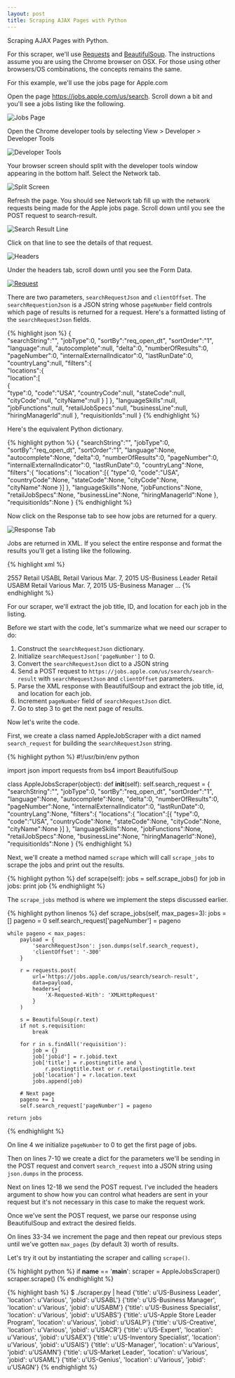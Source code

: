 ```yaml
---
layout: post
title: Scraping AJAX Pages with Python
---
```


Scraping AJAX Pages with Python.

For this scraper, we'll use [Requests](http://docs.python-requests.org/en/latest/) and 
[BeautifulSoup](http://www.crummy.com/software/BeautifulSoup/). The instructions assume you are using the Chrome
browser on OSX. For those using other browsers/OS combinations, the concepts remains the same.

For this example, we'll use the jobs page for Apple.com 

Open the page <a href="https://jobs.apple.com/us/search" target="_blank">https://jobs.apple.com/us/search</a>.
Scroll down a bit and you'll see a jobs listing like the following.

![Jobs Page](/assets/scraping-ajax-pages-with-python/jobs_page.png)

Open the Chrome developer tools by selecting View > Developer > Developer Tools

![Developer Tools](/assets/scraping-ajax-pages-with-python/developer_tools.png)

Your browser screen should split with the developer tools window appearing in the bottom half. Select the 
Network tab.

![Split Screen](/assets/scraping-ajax-pages-with-python/split_screen.png)

Refresh the page. You should see Network tab fill up with the network requests being made for the Apple jobs page. 
Scroll down until you see the POST request to search-result.

![Search Result Line](/assets/scraping-ajax-pages-with-python/search_result_line.png)

Click on that line to see the details of that request. 

![Headers](/assets/scraping-ajax-pages-with-python/headers.png)

Under the headers tab, scroll down until you see the Form Data. 

[![Request](/assets/scraping-ajax-pages-with-python/request.png)](/assets/scraping-ajax-pages-with-python/request.png)

There are two parameters, `searchRequestJson` and `clientOffset`. The `searchRequestionJson` is a JSON string whose 
`pageNumber` field controls which page of results is returned for a request. Here's a formatted listing of the 
`searchRequestJson` fields.

{% highlight json %}
{  
   "searchString":"",
   "jobType":0,
   "sortBy":"req_open_dt",
   "sortOrder":"1",
   "language":null,
   "autocomplete":null,
   "delta":0,
   "numberOfResults":0,
   "pageNumber":0,
   "internalExternalIndicator":0,
   "lastRunDate":0,
   "countryLang":null,
   "filters":{  
      "locations":{  
         "location":[  
            {  
               "type":0,
               "code":"USA",
               "countryCode":null,
               "stateCode":null,
               "cityCode":null,
               "cityName":null
            }
         ]
      },
      "languageSkills":null,
      "jobFunctions":null,
      "retailJobSpecs":null,
      "businessLine":null,
      "hiringManagerId":null
   },
   "requisitionIds":null
}
{% endhighlight %}

Here's the equivalent Python dictionary.

{% highlight python %}
{
    "searchString":"",
    "jobType":0,
    "sortBy":"req_open_dt",
    "sortOrder":"1",
    "language":None,
    "autocomplete":None,
    "delta":0,
    "numberOfResults":0,
    "pageNumber":0,
    "internalExternalIndicator":0,
    "lastRunDate":0,
    "countryLang":None,
    "filters":{
        "locations":{
            "location":[{
                    "type":0,
                    "code":"USA",
                    "countryCode":None,
                    "stateCode":None,
                    "cityCode":None,
                    "cityName":None
            }]
        },
        "languageSkills":None,
        "jobFunctions":None,
        "retailJobSpecs":None,
        "businessLine":None,
        "hiringManagerId":None
    },
    "requisitionIds":None
}
{% endhighlight %}

Now click on the Response tab to see how jobs are returned for a query.

![Response Tab](/assets/scraping-ajax-pages-with-python/response_tab.png)

Jobs are returned in XML. If you select the entire response and format the results you'll
get a listing like the following.

{% highlight xml %}
<?xml version="1.0" encoding="UTF-8" standalone="yes"?>
<result>
  <count>2557</count>
  <requisition>
    <jobfunction>Retail</jobfunction>
    <jobId>USABL</jobId>
    <jobTypeCategory>Retail</jobTypeCategory>
    <location>Various</location>
    <retailPostingDate>Mar. 7, 2015</retailPostingDate>
    <retailPostingTitle>US-Business Leader</retailPostingTitle>
  </requisition>
  <requisition>
    <jobfunction>Retail</jobfunction>
    <jobId>USABM</jobId>
    <jobTypeCategory>Retail</jobTypeCategory>
    <location>Various</location>
    <retailPostingDate>Mar. 7, 2015</retailPostingDate>
    <retailPostingTitle>US-Business Manager</retailPostingTitle>
  </requisition>
  ...
</result>
{% endhighlight %}

For our scraper, we'll extract the job title, ID, and location for each job in the listing.

Before we start with the code, let's summarize what we need our scraper to do:

1. Construct the `searchRequestJson` dictionary. 
2. Initialize `searchRequestJson['pageNumber']` to 0. 
2. Convert the `searchRequestJson` dict to a JSON string
3. Send a POST request to `https://jobs.apple.com/us/search/search-result` with `searchRequestJson` and `clientOffset` parameters.
4. Parse the XML response with BeautifulSoup and extract the job title, id, and location for each job.
5. Increment `pageNumber` field of `searchRequestJson` dict.
6. Go to step 3 to get the next page of results.

Now let's write the code. 

First, we create a class named AppleJobScraper with a dict named `search_request` for building the `searchRequestJson` string.

{% highlight python %}
#!/usr/bin/env python

import json
import requests
from bs4 import BeautifulSoup

class AppleJobsScraper(object):
    def __init__(self):
        self.search_request = {
            "searchString":"",
            "jobType":0,
            "sortBy":"req_open_dt",
            "sortOrder":"1",
            "language":None,
            "autocomplete":None,
            "delta":0,
            "numberOfResults":0,
            "pageNumber":None,
            "internalExternalIndicator":0,
            "lastRunDate":0,
            "countryLang":None,
            "filters":{
                "locations":{
                    "location":[{
                            "type":0,
                            "code":"USA",
                            "countryCode":None,
                            "stateCode":None,
                            "cityCode":None,
                            "cityName":None
                    }]
                },
                "languageSkills":None,
                "jobFunctions":None,
                "retailJobSpecs":None,
                "businessLine":None,
                "hiringManagerId":None},
            "requisitionIds":None
        }
{% endhighlight %}

Next, we'll create a method named `scrape` which will call `scrape_jobs` to scrape the jobs
and print out the results.

{% highlight python %}
def scrape(self):
    jobs = self.scrape_jobs()
    for job in jobs:
        print job
{% endhighlight %}

The `scrape_jobs` method is where we implement the steps discussed earlier.

{% highlight python linenos %}
def scrape_jobs(self, max_pages=3):
    jobs = []
    pageno = 0
    self.search_request['pageNumber'] = pageno

    while pageno < max_pages:
        payload = { 
            'searchRequestJson': json.dumps(self.search_request),
            'clientOffset': '-300'
        }

        r = requests.post(
            url='https://jobs.apple.com/us/search/search-result',
            data=payload,
            headers={
                'X-Requested-With': 'XMLHttpRequest'
            }
        )

        s = BeautifulSoup(r.text)
        if not s.requisition:
            break

        for r in s.findAll('requisition'):
            job = {}
            job['jobid'] = r.jobid.text
            job['title'] = r.postingtitle and \
                r.postingtitle.text or r.retailpostingtitle.text
            job['location'] = r.location.text
            jobs.append(job)

        # Next page
        pageno += 1
        self.search_request['pageNumber'] = pageno

    return jobs
{% endhighlight %}

On line 4 we initialize `pageNumber` to 0 to get the first page of jobs.

Then on lines 7-10 we create a dict for the parameters we'll be sending in the POST request and 
convert `search_request` into a JSON string using `json.dumps` in the process. 

Next on lines 12-18 we send the POST request. I've included the headers argument to show how you can control what 
headers are sent in your request but it's not necessary in this case to make the request work. 

Once we've sent the POST request, we parse our response using BeautifulSoup and extract the desired fields. 

On lines 33-34 we increment the page and then repeat our previous steps until we've gotten `max_pages` (by default 3) worth of results.

Let's try it out by instantiating the scraper and calling `scrape()`.

{% highlight python %}
if __name__ == '__main__':
    scraper = AppleJobsScraper()
    scraper.scrape()
{% endhighlight %}

{% highlight bash %}
$ ./scraper.py | head
{'title': u'US-Business Leader', 'location': u'Various', 'jobid': u'USABL'}
{'title': u'US-Business Manager', 'location': u'Various', 'jobid': u'USABM'}
{'title': u'US-Business Specialist', 'location': u'Various', 'jobid': u'USABS'}
{'title': u'US-Apple Store Leader Program', 'location': u'Various', 'jobid': u'USALP'}
{'title': u'US-Creative', 'location': u'Various', 'jobid': u'USACR'}
{'title': u'US-Expert', 'location': u'Various', 'jobid': u'USAEX'}
{'title': u'US-Inventory Specialist', 'location': u'Various', 'jobid': u'USAIS'}
{'title': u'US-Manager', 'location': u'Various', 'jobid': u'USAMN'}
{'title': u'US-Market Leader', 'location': u'Various', 'jobid': u'USAML'}
{'title': u'US-Genius', 'location': u'Various', 'jobid': u'USAGN'}
{% endhighlight %}
